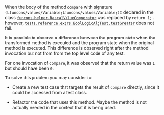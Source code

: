 
When the body of the method `compare` with signature `(Lfuncons/values/Variable;Lfuncons/values/Variable;)I` declared in the class [`funcons.helper.RascalValueComperator`](https://github.com/manuelleduc/Funcon4J/blob/9d2e32824daee71b895f0d9fa6091ed4de8e1513/language/src/main/java/funcons/helper/RascalValueComperator.java) 
was  replaced by  `return 1;` . 
however,  [`tests.reference.exprs.BoolLogicAlgTest.testGreater`](https://github.com/manuelleduc/Funcon4J/blob/9d2e32824daee71b895f0d9fa6091ed4de8e1513/language/src/test/java/tests/reference/exprs/BoolLogicAlgTest.java) does not fail. 

It is possible to observe a difference between the program state when the transformed method is executed and the program state when the original method is executed. This difference is observed right after the method invocation but not from from the top level code of any test.


For one invocation of `compare`, it was observed that the return value  was `1` but should have been `0`.

To solve this problem you may consider to:

* Create a new test case that targets the result of `compare` directly, since it could be accessed from a test class.


* Refactor the code that uses this method. Maybe the method is not actually needed in the context that it is being used.

